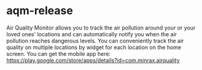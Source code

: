 # aqm-release
Air Quality Monitor allows you to track the air pollution around your or your loved ones' locations and can automatically notify you when the air pollution reaches dangerous levels. You can conveniently track the air quality on multiple locations by widget for each location on the home screen.
You can get the mobile app here: https://play.google.com/store/apps/details?id=com.minrax.airquality
